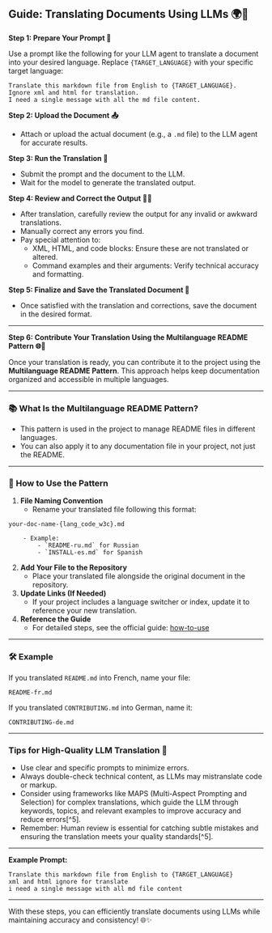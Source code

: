 ## Guide: Translating Documents Using LLMs 🌍🤖

**Step 1: Prepare Your Prompt 📝**

Use a prompt like the following for your LLM agent to translate a document into your desired language. Replace `{TARGET_LANGUAGE}` with your specific target language:

```
Translate this markdown file from English to {TARGET_LANGUAGE}.
Ignore xml and html for translation.
I need a single message with all the md file content.
```

**Step 2: Upload the Document 📤**

- Attach or upload the actual document (e.g., a `.md` file) to the LLM agent for accurate results.

**Step 3: Run the Translation 🔄**

- Submit the prompt and the document to the LLM.
- Wait for the model to generate the translated output.

**Step 4: Review and Correct the Output 🧐✅**

- After translation, carefully review the output for any invalid or awkward translations.
- Manually correct any errors you find.
- Pay special attention to:
    - XML, HTML, and code blocks: Ensure these are not translated or altered.
    - Command examples and their arguments: Verify technical accuracy and formatting.

**Step 5: Finalize and Save the Translated Document 💾**

- Once satisfied with the translation and corrections, save the document in the desired format.

---

**Step 6: Contribute Your Translation Using the Multilanguage README Pattern 🌐💾**

Once your translation is ready, you can contribute it to the project using the **Multilanguage README Pattern**. This approach helps keep documentation organized and accessible in multiple languages.

---

### 📚 What Is the Multilanguage README Pattern?

- This pattern is used in the project to manage README files in different languages.
- You can also apply it to any documentation file in your project, not just the README.

---

### 📝 How to Use the Pattern

1. **File Naming Convention**
    - Rename your translated file following this format:

```
your-doc-name-{lang_code_w3c}.md
```

        - Example:
            - `README-ru.md` for Russian
            - `INSTALL-es.md` for Spanish
2. **Add Your File to the Repository**
    - Place your translated file alongside the original document in the repository.
3. **Update Links (If Needed)**
    - If your project includes a language switcher or index, update it to reference your new translation.
4. **Reference the Guide**
    - For detailed steps, see the official guide:
      [how-to-use](https://github.com/jonatasemidio/multilanguage-readme-pattern/blob/master/STEPS.md)

---

### 🛠️ Example

If you translated `README.md` into French, name your file:

```
README-fr.md
```

If you translated `CONTRIBUTING.md` into German, name it:

```
CONTRIBUTING-de.md
```
---

### Tips for High-Quality LLM Translation 🚀

- Use clear and specific prompts to minimize errors.
- Always double-check technical content, as LLMs may mistranslate code or markup.
- Consider using frameworks like MAPS (Multi-Aspect Prompting and Selection) for complex translations, which guide the LLM through keywords, topics, and relevant examples to improve accuracy and reduce errors[^5].
- Remember: Human review is essential for catching subtle mistakes and ensuring the translation meets your quality standards[^5].

---

**Example Prompt:**

```
Translate this markdown file from English to {TARGET_LANGUAGE}
xml and html ignore for translate
i need a single message with all md file content
```


---

With these steps, you can efficiently translate documents using LLMs while maintaining accuracy and consistency! 🌐✨
